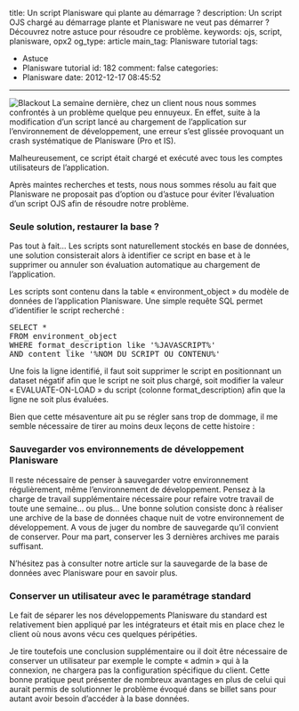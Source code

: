 title: Un script Planisware qui plante au démarrage ?
description: Un script OJS chargé au démarrage plante et Planisware ne veut pas démarrer ? Découvrez notre astuce pour résoudre ce problème.
keywords: ojs, script, planisware, opx2
og_type: article
main_tag: Planisware tutorial
tags:
  - Astuce
  - Planisware tutorial
id: 182
comment: false
categories:
  - Planisware
date: 2012-12-17 08:45:52
---

![Blackout](/blog/wp-content/uploads/2012/12/Internet-Blackout-300x191.png)
La semaine dernière, chez un client nous nous sommes confrontés à un problème quelque peu ennuyeux. En effet, suite à la modification d’un script lancé au chargement de l’application sur l’environnement de développement, une erreur s’est glissée provoquant un crash systématique de Planisware (Pro et IS).

Malheureusement, ce script était chargé et exécuté avec tous les comptes utilisateurs de l’application.
<!-- more -->
Après maintes recherches et tests, nous nous sommes résolu au fait que Planisware ne proposait pas d’option ou d’astuce pour éviter l’évaluation d’un script OJS afin de résoudre notre problème.

### Seule solution, restaurer la base ?

Pas tout à fait… Les scripts sont naturellement stockés en base de données, une solution consisterait alors à identifier ce script en base et à le supprimer ou annuler son évaluation automatique au chargement de l’application.

Les scripts sont contenu dans la table « environment_object » du modèle de données de l’application Planisware. Une simple requête SQL permet d’identifier le script recherché :
<pre>SELECT *
FROM environment_object
WHERE format_description like '%JAVASCRIPT%'
AND content like '%NOM_DU_SCRIPT_OU_CONTENU%'</pre>
Une fois la ligne identifié, il faut soit supprimer le script en positionnant un dataset négatif afin que le script ne soit plus chargé, soit modifier la valeur « EVALUATE-ON-LOAD » du script (colonne format_description) afin que la ligne ne soit plus évaluées.

Bien que cette mésaventure ait pu se régler sans trop de dommage, il me semble nécessaire de tirer au moins deux leçons de cette histoire :

### Sauvegarder vos environnements de développement Planisware

Il reste nécessaire de penser à sauvegarder votre environnement régulièrement, même l’environnement de développement. Pensez à la charge de travail supplémentaire nécessaire pour refaire votre travail de toute une semaine… ou plus… Une bonne solution consiste donc à réaliser une archive de la base de données chaque nuit de votre environnement de développement. A vous de juger du nombre de sauvegarde qu’il convient de conserver. Pour ma part, conserver les 3 dernières archives me parais suffisant.

N’hésitez pas à consulter notre article sur la sauvegarde de la base de données avec Planisware pour en savoir plus.

### Conserver un utilisateur avec le paramétrage standard

Le fait de séparer les nos développements Planisware du standard est relativement bien appliqué par les intégrateurs et était mis en place chez le client où nous avons vécu ces quelques péripéties.

Je tire toutefois une conclusion supplémentaire ou il doit être nécessaire de conserver un utilisateur par exemple le compte « admin » qui à la connexion, ne chargera pas la configuration spécifique du client. Cette bonne pratique peut présenter de nombreux avantages en plus de celui qui aurait permis de solutionner le problème évoqué dans se billet sans pour autant avoir besoin d’accéder à la base données.